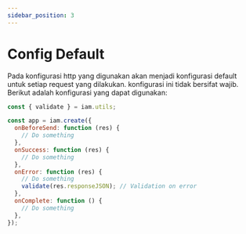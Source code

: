 ```yaml
---
sidebar_position: 3
---
```


# Config Default

Pada konfigurasi http yang digunakan akan menjadi konfigurasi default untuk setiap request yang dilakukan. konfigurasi ini tidak bersifat wajib. Berikut adalah konfigurasi yang dapat digunakan:

```js
const { validate } = iam.utils;

const app = iam.create({
  onBeforeSend: function (res) {
    // Do something
  },
  onSuccess: function (res) {
    // Do something
  },
  onError: function (res) {
    // Do something
    validate(res.responseJSON); // Validation on error
  },
  onComplete: function () {
    // Do something
  },
});
```
